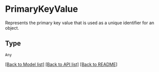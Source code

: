 # PrimaryKeyValue

Represents the primary key value that is used as a unique identifier for an object.

## Type
```python
Any
```


[[Back to Model list]](../../../README.md#models-v1-link) [[Back to API list]](../../../README.md#documentation-for-api-endpoints) [[Back to README]](../../../README.md)
